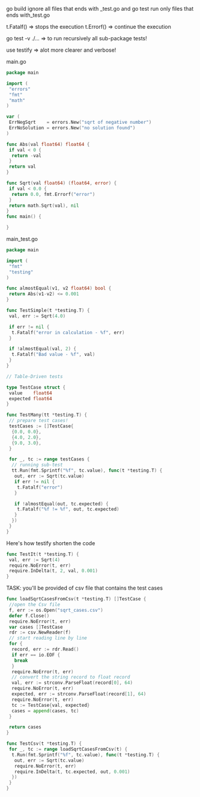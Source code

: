 go build ignore all files that ends with _test.go
and go test run only files that ends with_test.go

t.Fatalf() => stops the execution
t.Errorf() => continue the execution

go test -v ./... => to run recursively all sub-package tests!

use testify => alot more clearer and verbose!

main.go

```go
package main

import (
 "errors"
 "fmt"
 "math"
)

var (
 ErrNegSqrt    = errors.New("sqrt of negative number")
 ErrNoSolution = errors.New("no solution found")
)

func Abs(val float64) float64 {
 if val < 0 {
  return -val
 }
 return val
}

func Sqrt(val float64) (float64, error) {
 if val < 0.0 {
  return 0.0, fmt.Errorf("error")
 }
 return math.Sqrt(val), nil
}
func main() {

}

```

main_test.go

```go
package main

import (
 "fmt"
 "testing"
)

func almostEqual(v1, v2 float64) bool {
 return Abs(v1-v2) <= 0.001
}

func TestSimple(t *testing.T) {
 val, err := Sqrt(4.0)

 if err != nil {
  t.Fatalf("error in calculation - %f", err)
 }

 if !almostEqual(val, 2) {
  t.Fatalf("Bad value - %f", val)
 }
}

// Table-Driven tests

type TestCase struct {
 value    float64
 expected float64
}

func TestMany(tt *testing.T) {
 // prepare test cases!
 testCases := []TestCase{
  {0.0, 0.0},
  {4.0, 2.0},
  {9.0, 3.0},
 }

 for _, tc := range testCases {
  // running sub-test
  tt.Run(fmt.Sprintf("%f", tc.value), func(t *testing.T) {
   out, err := Sqrt(tc.value)
   if err != nil {
    t.Fatalf("error")
   }

   if !almostEqual(out, tc.expected) {
    t.Fatalf("%f != %f", out, tc.expected)
   }
  })
 }
}
```

Here's how testify shorten the code

```go
func TestIt(t *testing.T) {
 val, err := Sqrt(4)
 require.NoError(t, err)
 require.InDelta(t, 2, val, 0.001)
}
```

TASK:
you'll be provided of csv file that contains the test cases

```go
func loadSqrtCasesFromCsv(t *testing.T) []TestCase {
 //open the Csv file
 f, err := os.Open("sqrt_cases.csv")
 defer f.Close()
 require.NoError(t, err)
 var cases []TestCase
 rdr := csv.NewReader(f)
 // start reading line by line
 for {
  record, err := rdr.Read()
  if err == io.EOF {
   break
  }
  require.NoError(t, err)
  // convert the string record to float record
  val, err := strconv.ParseFloat(record[0], 64)
  require.NoError(t, err)
  expected, err := strconv.ParseFloat(record[1], 64)
  require.NoError(t, err)
  tc := TestCase{val, expected}
  cases = append(cases, tc)
 }

 return cases
}

func TestCsv(t *testing.T) {
 for _, tc := range loadSqrtCasesFromCsv(t) {
  t.Run(fmt.Sprintf("%f", tc.value), func(t *testing.T) {
   out, err := Sqrt(tc.value)
   require.NoError(t, err)
   require.InDelta(t, tc.expected, out, 0.001)
  })
 }
}
```
